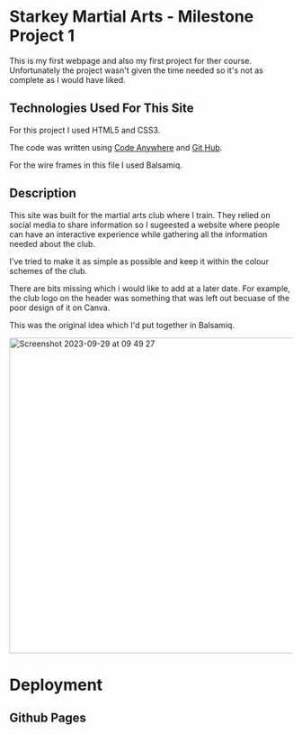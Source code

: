 # Starkey Martial Arts - Milestone Project 1

 This is my first webpage and also my first project for ther course. Unfortunately the project wasn't given the time needed so it's not as complete as I would have liked.

## Technologies Used For This Site

For this project I used HTML5 and CSS3.

The code was written using [Code Anywhere](<https://app.codeanywhere.com>) and [Git Hub](<https://github.com/>).

For the wire frames in this file I used Balsamiq.

## Description

This site was built for the martial arts club where I train. They relied on social media to share information so I sugeested a website where people can have an interactive experience while gathering all the information needed about the club.

I've tried to make it as simple as possible and keep it within the colour schemes of the club.

There are bits missing which i would like to add at a later date. For example, the club logo on the header was something that was left out becuase of the poor design of it on Canva.

This was the original idea which I'd put together in Balsamiq.

<img width="560" alt="Screenshot 2023-09-29 at 09 49 27" src="https://github.com/jamesherriott1/starkey-martial-arts/assets/138055765/4f263fba-9abd-4508-883f-8036efce4e72">


# Deployment

## Github Pages
